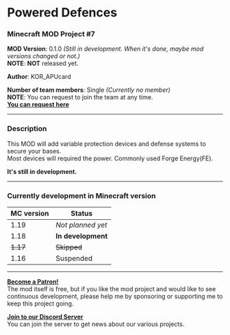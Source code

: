 # Powered Defences
### Minecraft MOD Project #7

**MOD Version**: 0.1.0 *(Still in development. When it's done, maybe mod versions changed or not.)*   
**NOTE**: **NOT** released yet.

**Author**: KOR_APUcard

**Number of team members**: Single *(Currently no member)*   
**NOTE**: You can request to join the team at any time.   
**[You can request here](https://forms.gle/7j4mHkNg7Kyhdz5U8)**

-----

### Description
This MOD will add variable protection devices and defense systems to secure your bases.   
Most devices will required the power. Commonly used Forge Energy(FE).

**It's still in development.**

-----

### Currently development in Minecraft version

| MC version | Status |
| --- | --- |
| 1.19 | *Not planned yet* |
| 1.18 | **In development** |
| ~~1.17~~ | ~~Skipped~~ |
| 1.16 | Suspended |

-----

**[Become a Patron!](https://www.patreon.com/bePatron?u=21981324)**   
The mod itself is free, but if you like the mod project and would like to see continuous development, please help me by sponsoring or supporting me to keep this project going.

**[Join to our Discord Server](https://discord.gg/tUHk9x7QrF)**   
You can join the server to get news about our various projects.
